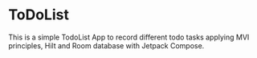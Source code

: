 # ToDoList
This is a simple TodoList App to record different todo tasks applying MVI principles, Hilt and Room database with Jetpack Compose.
